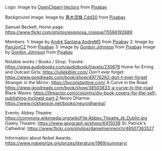 Logo: 
Image by <a href="https://pixabay.com/users/openclipart-vectors-30363/?utm_source=link-attribution&amp;utm_medium=referral&amp;utm_campaign=image&amp;utm_content=159516">OpenClipart-Vectors</a> from <a href="https://pixabay.com/?utm_source=link-attribution&amp;utm_medium=referral&amp;utm_campaign=image&amp;utm_content=159516">Pixabay</a>

Background image:
Image by <a href="https://pixabay.com/users/cdd20-1193381/?utm_source=link-attribution&amp;utm_medium=referral&amp;utm_campaign=image&amp;utm_content=6839521">愚木混株 Cdd20</a> from <a href="https://pixabay.com/?utm_source=link-attribution&amp;utm_medium=referral&amp;utm_campaign=image&amp;utm_content=6839521">Pixabay</a>


Samuel Beckett, Home page: https://www.flickr.com/photos/espinosa_rosique/15566192689

Members:
1: Image by <a href="https://pixabay.com/users/andremsantana-61090/?utm_source=link-attribution&amp;utm_medium=referral&amp;utm_campaign=image&amp;utm_content=766935">André Santana AndreMS</a> from <a href="https://pixabay.com/?utm_source=link-attribution&amp;utm_medium=referral&amp;utm_campaign=image&amp;utm_content=766935">Pixabay</a>
2: Image by <a href="https://pixabay.com/users/panjoycz-719461/?utm_source=link-attribution&amp;utm_medium=referral&amp;utm_campaign=image&amp;utm_content=607834">PanJoyCZ</a> from <a href="https://pixabay.com/?utm_source=link-attribution&amp;utm_medium=referral&amp;utm_campaign=image&amp;utm_content=607834">Pixabay</a>
3: Image by <a href="https://pixabay.com/users/gdj-1086657/?utm_source=link-attribution&amp;utm_medium=referral&amp;utm_campaign=image&amp;utm_content=6476535">Gordon Johnson</a> from <a href="https://pixabay.com/?utm_source=link-attribution&amp;utm_medium=referral&amp;utm_campaign=image&amp;utm_content=6476535">Pixabay</a>
Image by <a href="https://pixabay.com/users/gdj-1086657/?utm_source=link-attribution&amp;utm_medium=referral&amp;utm_campaign=image&amp;utm_content=5432766">Gordon Johnson</a> from <a href="https://pixabay.com/?utm_source=link-attribution&amp;utm_medium=referral&amp;utm_campaign=image&amp;utm_content=5432766">Pixabay</a>


Notable works / Books / Shop:
Travels: https://www.audiobooks.com/audiobook/travels/230676
Home for Erring and Outcast Girls: https://juliekibler.com/
Don't ever forget: https://www.goodreads.com/book/show/49776262-don-t-ever-forget
Stranger in the Mirror: https://livconstantine.com/
A Curve in the Road: https://www.goodreads.com/book/show/38503833-a-curve-in-the-road
Black Waves: https://litreactor.com/columns/diy-book-covers-for-the-self-publishing-inclined-part-2
Neuro Dharma: https://www.rickhanson.net/books/neurodharma/

Events:
Abbey Theatre: https://commons.wikimedia.org/wiki/File:Abbey_Theatre_@_Dublin.jpg
Gaiety Theatre: https://www.geograph.ie/photo/6415039
St. Patrick's Cathedral: https://www.flickr.com/photos/danielmennerich/48507363527

Information about Nobel Awards: https://www.nobelprize.org/prizes/literature/1969/summary/

